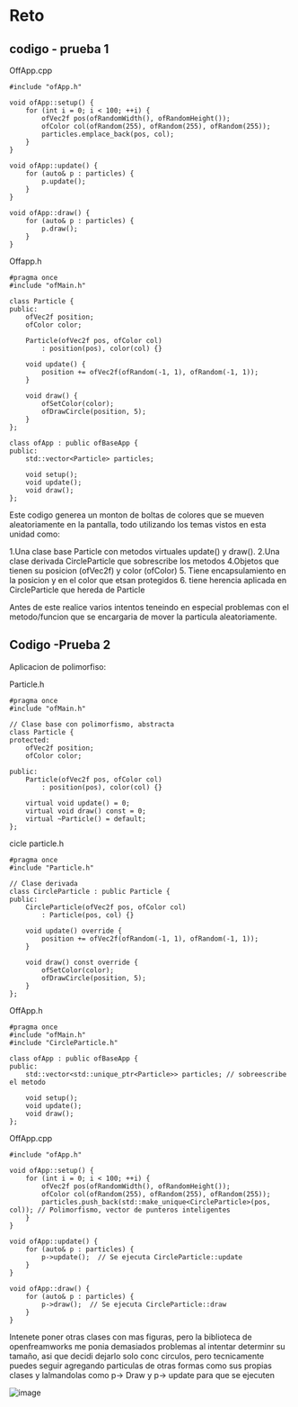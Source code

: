 # Reto

## codigo - prueba 1
OffApp.cpp

    #include "ofApp.h"
    
    void ofApp::setup() {
        for (int i = 0; i < 100; ++i) {
            ofVec2f pos(ofRandomWidth(), ofRandomHeight());
            ofColor col(ofRandom(255), ofRandom(255), ofRandom(255));
            particles.emplace_back(pos, col);
        }
    }
    
    void ofApp::update() {
        for (auto& p : particles) {
            p.update();
        }
    }
    
    void ofApp::draw() {
        for (auto& p : particles) {
            p.draw();
        }
    }

    
Offapp.h

    #pragma once
    #include "ofMain.h"
    
    class Particle {
    public:
        ofVec2f position;
        ofColor color;
    
        Particle(ofVec2f pos, ofColor col)
            : position(pos), color(col) {}
    
        void update() {
            position += ofVec2f(ofRandom(-1, 1), ofRandom(-1, 1));
        }
    
        void draw() {
            ofSetColor(color);
            ofDrawCircle(position, 5);
        }
    };
    
    class ofApp : public ofBaseApp {
    public:
        std::vector<Particle> particles;
    
        void setup();
        void update();
        void draw();
    };




Este codigo generea un monton de boltas de colores que se mueven aleatoriamente en la pantalla, todo utilizando los temas vistos en esta unidad como: 

1.Una clase base Particle con metodos virtuales update() y draw().
2.Una clase derivada CircleParticle que sobrescribe los metodos
4.Objetos que tienen su posicion (ofVec2f) y color (ofColor)
5. Tiene encapsulamiento en la posicion y en el color que etsan protegidos 
6. tiene herencia aplicada en CircleParticle que hereda de Particle

Antes de este realice varios intentos teneindo en especial problemas con el metodo/funcion que se encargaria de mover la particula aleatoriamente. 

## Codigo -Prueba 2

Aplicacion de polimorfiso:

Particle.h

    #pragma once
    #include "ofMain.h"
    
    // Clase base con polimorfismo, abstracta
    class Particle {
    protected:
        ofVec2f position;
        ofColor color;
    
    public:
        Particle(ofVec2f pos, ofColor col)
            : position(pos), color(col) {}
    
        virtual void update() = 0;  
        virtual void draw() const = 0;  
        virtual ~Particle() = default; 
    };


cicle particle.h

    #pragma once
    #include "Particle.h"
    
    // Clase derivada 
    class CircleParticle : public Particle {
    public:
        CircleParticle(ofVec2f pos, ofColor col)
            : Particle(pos, col) {}
    
        void update() override {
            position += ofVec2f(ofRandom(-1, 1), ofRandom(-1, 1));
        }
    
        void draw() const override {
            ofSetColor(color);
            ofDrawCircle(position, 5);
        }
    };

OffApp.h

    #pragma once
    #include "ofMain.h"
    #include "CircleParticle.h"
    
    class ofApp : public ofBaseApp {
    public:
        std::vector<std::unique_ptr<Particle>> particles; // sobreescribe el metodo
    
        void setup();
        void update();
        void draw();
    };

OffApp.cpp

    #include "ofApp.h"
    
    void ofApp::setup() {
        for (int i = 0; i < 100; ++i) {
            ofVec2f pos(ofRandomWidth(), ofRandomHeight());
            ofColor col(ofRandom(255), ofRandom(255), ofRandom(255));
            particles.push_back(std::make_unique<CircleParticle>(pos, col)); // Polimorfismo, vector de punteros inteligentes 
        }
    }
    
    void ofApp::update() {
        for (auto& p : particles) {
            p->update();  // Se ejecuta CircleParticle::update
        }
    }
    
    void ofApp::draw() {
        for (auto& p : particles) {
            p->draw();  // Se ejecuta CircleParticle::draw
        }
    }

Intenete poner otras clases con mas figuras, pero la biblioteca de openfreamworks me ponia demasiados problemas al intentar determinr su tamaño, asi que decidi dejarlo solo conc circulos, pero tecnicamente puedes seguir agregando particulas de otras formas como sus propias clases y lalmandolas como p-> Draw y p-> update para que se ejecuten

![image](https://github.com/user-attachments/assets/002abaaf-33e7-4ab3-b5c9-63c6753d39ad)
